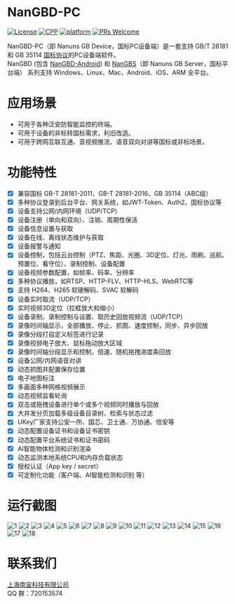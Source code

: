 # NanGBD-PC

[![License](https://img.shields.io/badge/License-Apache%202.0-blue.svg)](https://github.com/nanguantong/NanGBD-PC/blob/main/LICENSE)
[![CPP](https://img.shields.io/badge/language-cpp-red.svg)](https://en.cppreference.com/)
[![platform](https://img.shields.io/badge/platform-pc%20-purple.svg)](https://github.com/nanguantong/NanGBD-PC)
[![PRs Welcome](https://img.shields.io/badge/PRs-welcome-yellow.svg)](https://github.com/nanguantong/NanGBD-PC/pulls)

NanGBD-PC（即 Nanuns GB Device，国标PC设备端）是一套支持 GB/T 28181 和 GB 35114 [国标协议](https://github.com/nanguantong/GB-Doc)的PC设备端软件。  
NanGBD (包含 [NanGBD-Android](https://github.com/nanguantong/NanGBD-Android)) 和 [NanGBS](https://github.com/nanguantong/NanGBS)（即 Nanuns GB Server，国标平台端） 系列支持 Windows、Linux、Mac、Android、iOS、ARM 全平台。

# 应用场景

* 可用于各种泛安防智能监控的终端。
* 可用于设备的非标转国标需求，利旧改造。
* 可用于跨网互联互通、音视频推流、语音双向对讲等国标或非标场景。

# 功能特性

- [X]  兼容国标 GB-T 28181-2011、GB-T 28181-2016、GB 35114（ABC级）
- [X]  多种协议登录到后台平台、网关系统，如JWT-Token、Auth2、国标协议等
- [X]  设备支持公网/内网环境（UDP/TCP）
- [X]  设备注册（单向和双向）、注销、周期性保活
- [X]  设备信息设置与获取
- [X]  设备在线、离线状态维护与获取
- [X]  设备报警与通知
- [X]  设备控制，包括云台控制（PTZ、焦距、光圈、3D定位、灯光、雨刷、巡航、预置位、看守位）、录制控制、设备配置
- [X]  设备视频参数配置，如帧率、码率、分辨率
- [X]  多种协议播放，如RTSP、HTTP-FLV、HTTP-HLS、WebRTC等
- [X]  支持 H264、H265 软硬解码、SVAC 软解码
- [X]  设备实时取流（UDP/TCP）
- [X]  实时视频3D定位（拉框放大和缩小）
- [X]  设备录制、录制控制与设置、取历史回放视频流（UDP/TCP）
- [X]  录像时间轴显示，全部播放、停止、抓图、速度控制，同步、异步回放
- [X]  录像分段打自定义标签进行记录
- [X]  录像视频电子放大、鼠标拖动放大区域
- [X]  录像时间轴分段显示和控制，倍速、随机拖拽进度条回放
- [X]  设备公网/内网语音对讲
- [X]  动态抓图并配置保存位置
- [X]  电子地图标注
- [X]  多画面多种网格视频展示
- [X]  动态视频监看轮询
- [X]  双击或拖拽设备进行单个或多个视频同时播放与回放
- [X]  大并发分页加载多级设备目录树、检索与状态过滤
- [X]  UKey厂家支持公安一所、国芯、卫士通、万协通、信安等
- [X]  动态配置设备证书和设备证书密钥
- [X]  动态配置平台系统证书和证书密码
- [X]  AI智能物体检测和识别渲染
- [X]  动态监测本地系统CPU和内存负载状态
- [X]  授权认证（App key / secret）
- [X]  可定制化功能（客户端、AI智能检测和识别 等）

# 运行截图

![1](doc/snapshot/login.png "login.png")
![2](doc/snapshot/login_failed.png "login_failed.png")
![3](doc/snapshot/splash.png "splash.png")
![4](doc/snapshot/preview.png "preview.png")
![5](doc/snapshot/preview_ptz.png "preview_ptz.png")
![6](doc/snapshot/preview_play_menu.png "preview_play_menu.png")
![7](doc/snapshot/preview_record_ok.png "preview_record_ok.png")
![8](doc/snapshot/preview_snapshot_ok.png "preview_snapshot_ok.png")
![9](doc/snapshot/preview_dragzoom.png "preview_dragzoom.png")
![10](doc/snapshot/record.png "record.png")
![11](doc/snapshot/record_play.png "record_play.png")
![12](doc/snapshot/record_menu.png "record_menu.png")
![13](doc/snapshot/record_download.png "record_download.png")
![14](doc/snapshot/record_label.png "record_label.png")
![15](doc/snapshot/record_label_edit.png "record_label_edit.png")
![16](doc/snapshot/record_dragzoom.png "record_dragzoom.png")
![17](doc/snapshot/lock.png "lock.png")
![18](doc/snapshot/config.png "config.png")

# 联系我们
[上海南宙科技有限公司](https://www.nanuns.com)  
QQ 群：720153574
